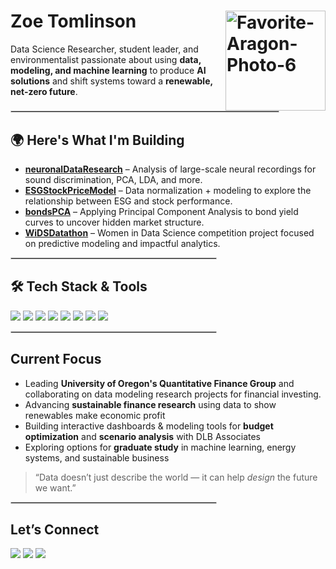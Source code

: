 <h1>
  Zoe Tomlinson
  <img src="https://github.com/user-attachments/assets/254ccc0e-69d8-48fa-9ffa-ae835b845243" alt="Favorite-Aragon-Photo-6" width="160" align="right" />
</h1>

<p>
Data Science Researcher, student leader, and environmentalist passionate about using <b>data, modeling, and machine learning</b> to produce <b>AI solutions</b> and shift systems toward a <b>renewable, net-zero future</b>.
</p>

<hr style="width: 85%; margin-left: 0; border: 1px solid #ccc;" />

<h2>🌍 Here's What I'm Building</h2>

- <b><a href="https://github.com/itszoetom/neuronalDataResearch">neuronalDataResearch</a></b> – Analysis of large-scale neural recordings for sound discrimination, PCA, LDA, and more.  
- <b><a href="https://github.com/itszoetom/ESGStockPriceModel">ESGStockPriceModel</a></b> – Data normalization + modeling to explore the relationship between ESG and stock performance.  
- <b><a href="https://github.com/itszoetom/bondsPCA">bondsPCA</a></b> – Applying Principal Component Analysis to bond yield curves to uncover hidden market structure.  
- <b><a href="https://github.com/itszoetom/WiDSDatathon">WiDSDatathon</a></b> – Women in Data Science competition project focused on predictive modeling and impactful analytics.  

<hr style="width: 65%; margin-left: 0; border: 1px solid #ccc;" />

<h2>🛠 Tech Stack & Tools</h2>

<p>
<img src="https://img.shields.io/badge/Python-3776AB?style=for-the-badge&logo=python&logoColor=white" />
<img src="https://img.shields.io/badge/R-276DC3?style=for-the-badge&logo=r&logoColor=white" />
<img src="https://img.shields.io/badge/SQL-4479A1?style=for-the-badge&logo=postgresql&logoColor=white" />
<img src="https://img.shields.io/badge/pandas-150458?style=for-the-badge&logo=pandas&logoColor=white" />
<img src="https://img.shields.io/badge/NumPy-013243?style=for-the-badge&logo=numpy&logoColor=white" />
<img src="https://img.shields.io/badge/scikit--learn-F7931E?style=for-the-badge&logo=scikitlearn&logoColor=white" />
<img src="https://img.shields.io/badge/PyTorch-EE4C2C?style=for-the-badge&logo=pytorch&logoColor=white" />
<img src="https://img.shields.io/badge/TensorFlow-FF6F00?style=for-the-badge&logo=tensorflow&logoColor=white" />
</p>

<hr style="width: 65%; margin-left: 0; border: 1px solid #ccc;" />

<h2>Current Focus</h2>

- Leading <b>University of Oregon's Quantitative Finance Group</b> and collaborating on data modeling research projects for financial investing. 
- Advancing <b>sustainable finance research</b> using data to show renewables make economic profit  
- Building interactive dashboards & modeling tools for <b>budget optimization</b> and <b>scenario analysis</b> with DLB Associates  
- Exploring options for <b>graduate study</b> in machine learning, energy systems, and sustainable business  

<blockquote>“Data doesn’t just describe the world — it can help <i>design</i> the future we want.”</blockquote>

<hr style="width: 65%; margin-left: 0; border: 1px solid #ccc;" />

<h2>Let’s Connect</h2>

<p>
<a href="https://www.linkedin.com/in/zoe-tomlinson/"><img src="https://img.shields.io/badge/LinkedIn-0077B5?style=for-the-badge&logo=linkedin&logoColor=white" /></a>
<a href="https://github.com/itszoetom"><img src="https://img.shields.io/badge/GitHub-181717?style=for-the-badge&logo=github&logoColor=white" /></a>
<a href="mailto:zoebtomlinson1@gmail.com"><img src="https://img.shields.io/badge/Email-D14836?style=for-the-badge&logo=gmail&logoColor=white" /></a>
</p>
